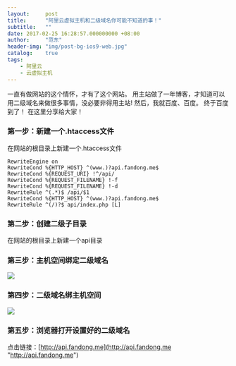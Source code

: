```yaml
---
layout:     post
title:      "阿里云虚拟主机和二级域名你可能不知道的事！"
subtitle:   ""
date: 2017-02-25 16:28:57.000000000 +08:00
author:     "范东"
header-img: "img/post-bg-ios9-web.jpg"
catalog:    true
tags:
    - 阿里云
    - 云虚拟主机
---
```


一直有做网站的这个情怀，才有了这个网站。
用主站做了一年博客，才知道可以用二级域名来做很多事情，没必要非得用主站!
然后，我就百度、百度。
终于百度到了！
在这里分享给大家！
### 第一步：新建一个.htaccess文件
在网站的根目录上新建一个.htaccess文件
```
RewriteEngine on
RewriteCond %{HTTP_HOST} ^(www.)?api.fandong.me$
RewriteCond %{REQUEST_URI} !^/api/
RewriteCond %{REQUEST_FILENAME} !-f
RewriteCond %{REQUEST_FILENAME} !-d
RewriteRule ^(.*)$ /api/$1
RewriteCond %{HTTP_HOST} ^(www.)?api.fandong.me$
RewriteRule ^(/)?$ api/index.php [L]
```
### 第二步：创建二级子目录
在网站的根目录上新建一个api目录
### 第三步：主机空间绑定二级域名
![](http://om2bks7xs.bkt.clouddn.com/2016-02-26-aliyun-bind.jpg)
### 第四步：二级域名绑主机空间
![](http://om2bks7xs.bkt.clouddn.com/2016-02-26-aliyun_dns.jpg)
### 第五步：浏览器打开设置好的二级域名
点击链接：[http://api.fandong.me](http://api.fandong.me "http://api.fandong.me")


